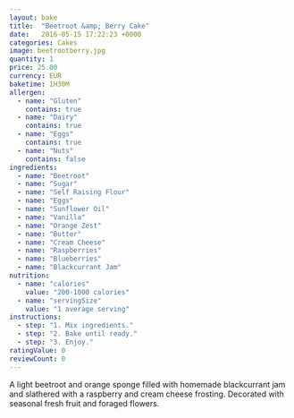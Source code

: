 ```yaml
---
layout: bake
title:  "Beetroot &amp; Berry Cake"
date:   2016-05-15 17:22:23 +0000
categories: Cakes
image: beetrootberry.jpg
quantity: 1
price: 25.00
currency: EUR
baketime: 1H30M
allergen:
  - name: "Gluten"
    contains: true
  - name: "Dairy"
    contains: true
  - name: "Eggs"
    contains: true
  - name: "Nuts"
    contains: false
ingredients:
  - name: "Beetroot"
  - name: "Sugar"
  - name: "Self Raising Flour"
  - name: "Eggs"
  - name: "Sunflower Oil"
  - name: "Vanilla"
  - name: "Orange Zest"
  - name: "Butter"
  - name: "Cream Cheese"
  - name: "Raspberries"
  - name: "Blueberries"
  - name: "Blackcurrant Jam"
nutrition:
  - name: "calories"
    value: "200-1000 calories"
  - name: "servingSize"
    value: "1 average serving"
instructions:
  - step: "1. Mix ingredients."
  - step: "2. Bake until ready."
  - step: "3. Enjoy."
ratingValue: 0
reviewCount: 0
---
```

A light beetroot and orange sponge filled with homemade blackcurrant jam and slathered with a raspberry and cream cheese frosting. Decorated with seasonal fresh fruit and foraged flowers.
